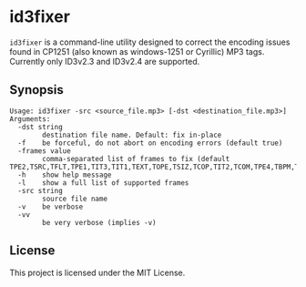 # id3fixer

`id3fixer` is a command-line utility designed to correct the encoding issues found in CP1251 (also known as windows-1251 or Cyrillic) MP3 tags. Currently only ID3v2.3 and ID3v2.4 are supported.

## Synopsis
```
Usage: id3fixer -src <source_file.mp3> [-dst <destination_file.mp3>]
Arguments:
  -dst string
    	destination file name. Default: fix in-place
  -f	be forceful, do not abort on encoding errors (default true)
  -frames value
    	comma-separated list of frames to fix (default TPE2,TSRC,TFLT,TPE1,TIT3,TIT1,TEXT,TOPE,TSIZ,TCOP,TIT2,TCOM,TPE4,TBPM,TPE1,TLAN,TLEN,TIT2,TOWN,TRCK,TALB,TMED,COMM,TIME,TOAL,TKEY,TPOS,TORY,TCON,TXXX,TPE3,TENC,TOLY,TRSN,TPUB,TCON,TOFN,TYER,TRSO,TDAT,TSSE,TDLY,TRDA)
  -h	show help message
  -l	show a full list of supported frames
  -src string
    	source file name
  -v	be verbose
  -vv
    	be very verbose (implies -v)
```

## License

This project is licensed under the MIT License.